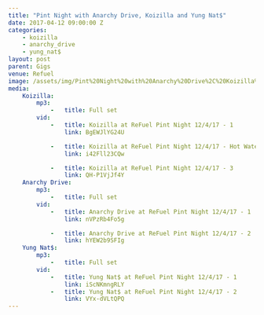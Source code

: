 ```yaml
---
title: "Pint Night with Anarchy Drive, Koizilla and Yung Nat$"
date: 2017-04-12 09:00:00 Z
categories:
    - koizilla
    - anarchy_drive
    - yung_nat$
layout: post
parent: Gigs
venue: Refuel
image: /assets/img/Pint%20Night%20with%20Anarchy%20Drive%2C%20Koizilla%20and%20Yung%20Nat%24/cover.jpg
media:
    Koizilla:
        mp3:
            -   title: Full set
        vid:
            -   title: Koizilla at ReFuel Pint Night 12/4/17 - 1
                link: BgEWJlYG24U

            -   title: Koizilla at ReFuel Pint Night 12/4/17 - Hot Water
                link: i42Fll23CQw

            -   title: Koizilla at ReFuel Pint Night 12/4/17 - 3
                link: QH-P1VjJf4Y
    Anarchy Drive:
        mp3:
            -   title: Full set
        vid: 
            -   title: Anarchy Drive at ReFuel Pint Night 12/4/17 - 1
                link: nVPzRb4Fo5g

            -   title: Anarchy Drive at ReFuel Pint Night 12/4/17 - 2
                link: hYEW2b9SFIg
    Yung Nat$:
        mp3:
            -   title: Full set
        vid:
            -   title: Yung Nat$ at ReFuel Pint Night 12/4/17 - 1
                link: iScNKmngRLY
            -   title: Yung Nat$ at ReFuel Pint Night 12/4/17 - 2
                link: VYx-dVLtQPQ
---
```


